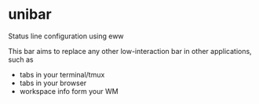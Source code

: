 # unibar
Status line configuration using eww


This bar aims to replace any other low-interaction bar in other applications, such as
 - tabs in your terminal/tmux
 - tabs in your browser
 - workspace info form your WM
 
 

